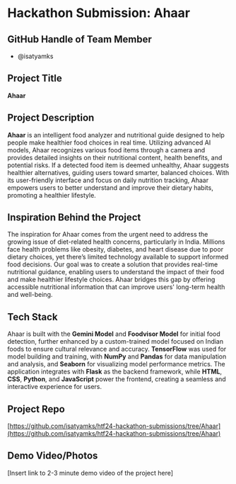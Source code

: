 # Hackathon Submission: Ahaar

## GitHub Handle of Team Member  

- @isatyamks

## Project Title  

**Ahaar**

## Project Description    

**Ahaar** is an intelligent food analyzer and nutritional guide designed to help people make healthier food choices in real time. Utilizing advanced AI models, Ahaar recognizes various food items through a camera and provides detailed insights on their nutritional content, health benefits, and potential risks. If a detected food item is deemed unhealthy, Ahaar suggests healthier alternatives, guiding users toward smarter, balanced choices. With its user-friendly interface and focus on daily nutrition tracking, Ahaar empowers users to better understand and improve their dietary habits, promoting a healthier lifestyle.

## Inspiration Behind the Project  

The inspiration for Ahaar comes from the urgent need to address the growing issue of diet-related health concerns, particularly in India. Millions face health problems like obesity, diabetes, and heart disease due to poor dietary choices, yet there’s limited technology available to support informed food decisions. Our goal was to create a solution that provides real-time nutritional guidance, enabling users to understand the impact of their food and make healthier lifestyle choices. Ahaar bridges this gap by offering accessible nutritional information that can improve users' long-term health and well-being.

## Tech Stack  

Ahaar is built with the **Gemini Model** and **Foodvisor Model** for initial food detection, further enhanced by a custom-trained model focused on Indian foods to ensure cultural relevance and accuracy. **TensorFlow** was used for model building and training, with **NumPy** and **Pandas** for data manipulation and analysis, and **Seaborn** for visualizing model performance metrics. The application integrates with **Flask** as the backend framework, while **HTML**, **CSS**, **Python**, and **JavaScript** power the frontend, creating a seamless and interactive experience for users.

## Project Repo  

[https://github.com/isatyamks/htf24-hackathon-submissions/tree/Ahaar](https://github.com/isatyamks/htf24-hackathon-submissions/tree/Ahaar)

## Demo Video/Photos  

[Insert link to 2-3 minute demo video of the project here]

